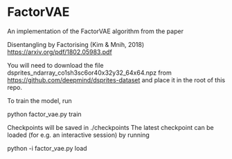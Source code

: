 # FactorVAE

An implementation of the FactorVAE algorithm from the paper

Disentangling by Factorising (Kim & Mnih, 2018)
https://arxiv.org/pdf/1802.05983.pdf

You will need to download the file dsprites_ndarray_co1sh3sc6or40x32y32_64x64.npz from https://github.com/deepmind/dsprites-dataset and place it in the root of this repo.

To train the model, run

python factor_vae.py train

Checkpoints will be saved in ./checkpoints
The latest checkpoint can be loaded (for e.g. an interactive session) by running

python -i factor_vae.py load

